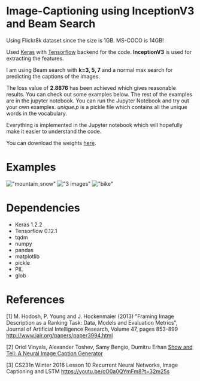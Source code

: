 # Image-Captioning using InceptionV3 and Beam Search

Using Flickr8k dataset since the size is 1GB. MS-COCO is 14GB!

Used <a href="https://keras.io/">Keras</a> with <a href="https://www.tensorflow.org/">Tensorflow</a> backend for the code. **InceptionV3** is used for extracting the features.

I am using Beam search with **k=3, 5, 7** and a normal max search for predicting the captions of the images.

The loss value of **2.8876** has been achieved which gives reasonable results. You can check out some examples below. The rest of the examples are in the jupyter notebook. You can run the Jupyter Notebook and try out your own examples. *unique.p* is a pickle file which contains all the unique words in the vocabulary. 

Everything is implemented in the Jupyter notebook which will hopefully make it easier to understand the code.

You can download the weights <a href='https://github.com/yashk2810/Image-Captioning/raw/master/weights/time_inceptionV3_2.8876_loss.h5'>here</a>.

# Examples

!["mountain_snow"](https://raw.githubusercontent.com/yashk2810/Image-Captioning/master/images/first%202%20images.jpeg "mountain_snow")
!["3 images"](https://raw.githubusercontent.com/yashk2810/Image-Captioning/master/images/3%20images.jpeg "3 images")
!["bike"](https://raw.githubusercontent.com/yashk2810/Image-Captioning/master/images/last.jpeg "bike")

# Dependencies

* Keras 1.2.2
* Tensorflow 0.12.1
* tqdm
* numpy
* pandas
* matplotlib
* pickle
* PIL
* glob

# References

[1] M. Hodosh, P. Young and J. Hockenmaier (2013) "Framing Image Description as a Ranking Task: Data, Models and Evaluation Metrics", Journal of Artificial Intelligence Research, Volume 47, pages 853-899 <a href="http://www.jair.org/papers/paper3994.html">http://www.jair.org/papers/paper3994.html</a> 

[2] Oriol Vinyals, Alexander Toshev, Samy Bengio, Dumitru Erhan <a href="https://arxiv.org/abs/1411.4555">Show and Tell: A Neural Image Caption Generator</a>

[3] CS231n Winter 2016 Lesson 10 Recurrent Neural Networks, Image Captioning and LSTM <a href="https://youtu.be/cO0a0QYmFm8?t=32m25s">https://youtu.be/cO0a0QYmFm8?t=32m25s</a> 
